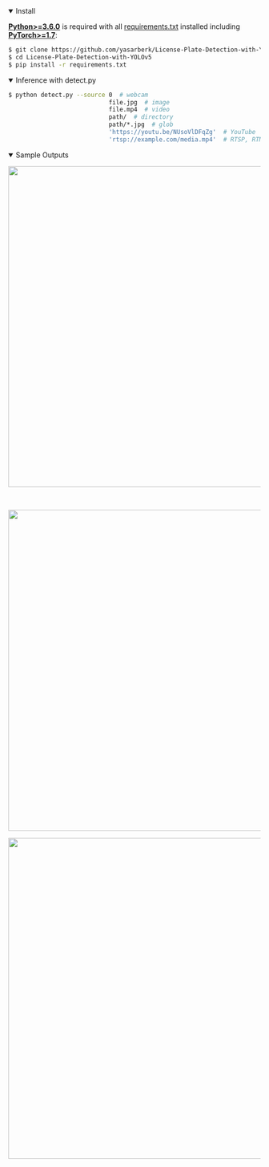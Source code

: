 <details open>
<summary>Install</summary>

[**Python>=3.6.0**](https://www.python.org/) is required with all
[requirements.txt](https://github.com/yasarberk/License-Plate-Detection-with-YOLOv5/blob/main/requirements.txt) installed including
[**PyTorch>=1.7**](https://pytorch.org/get-started/locally/):
<!-- $ sudo apt update && apt install -y libgl1-mesa-glx libsm6 libxext6 libxrender-dev -->

```bash
$ git clone https://github.com/yasarberk/License-Plate-Detection-with-YOLOv5
$ cd License-Plate-Detection-with-YOLOv5
$ pip install -r requirements.txt
```

</details>

<details open>
<summary>Inference with detect.py</summary>

```bash
$ python detect.py --source 0  # webcam
                            file.jpg  # image 
                            file.mp4  # video
                            path/  # directory
                            path/*.jpg  # glob
                            'https://youtu.be/NUsoVlDFqZg'  # YouTube
                            'rtsp://example.com/media.mp4'  # RTSP, RTMP, HTTP stream
```

</details>

<details open>
<summary>Sample Outputs</summary>

<div align="center">
<p>
   <img width="640" src="https://github.com/yasarberk/License-Plate-Detection-with-YOLOv5/blob/main/Sample_Outputs/1.jpg"></a>
</p>
<br />
<div align="center">
<p>
   <img width="640" src="https://github.com/yasarberk/License-Plate-Detection-with-YOLOv5/blob/main/Sample_Outputs/2.jpg"></a>
</p>

<div align="center">
<p>
   <img width="640" src="https://github.com/yasarberk/License-Plate-Detection-with-YOLOv5/blob/main/Sample_Outputs/3.jpg"></a>
</p>
 
</details>
